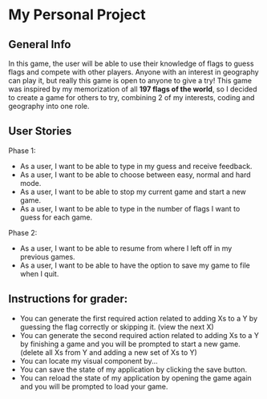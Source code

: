 # My Personal Project

## General Info

In this game, the user will be able to use their knowledge of flags to guess flags and compete with other players. Anyone with an interest in geography can play
it, but really this game is open to anyone to give a try! This game was inspired by my memorization of all __197 flags of the world__, so I decided to create a game for others to try, combining 2 of my interests, coding and geography into one role.


## User Stories

Phase 1: 
* As a user, I want to be able to type in my guess and receive feedback.
* As a user, I want to be able to choose between easy, normal and hard mode. 
* As a user, I want to be able to stop my current game and start a new game. 
* As a user, I want to be able to type in the number of flags I want to guess for each game.  


 Phase 2:
* As a user, I want to be able to resume from where I left off in my previous games. 
* As a user, I want to be able to have the option to save my game to file when I quit.

## Instructions for grader: 
- You can generate the first required action related to adding Xs to a Y by guessing the flag correctly or skipping it. (view the next X)
- You can generate the second required action related to adding Xs to a Y by finishing a game and you will be prompted to start a new game. (delete all Xs from Y and adding a new set of Xs to Y)
- You can locate my visual component by...
- You can save the state of my application by clicking the save button. 
- You can reload the state of my application by opening the game again and you will be prompted to load your game. 
